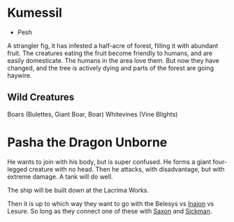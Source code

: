 # Kumessil
 + Pesh

A strangler fig, it has infested a half-acre of forest, filling it with abundant fruit. The creatures eating the fruit become friendly to humans, and are easily domesticate. The humans in the area love them. But now they have changed, and the tree is actively dying and parts of the forest are going haywire.

## Wild Creatures
Boars (Bulettes, Giant Boar, Boar)
Whitevines (Vine Blights)

# Pasha the Dragon Unborne

He wants to join with his body, but is super confused. He forms a giant four-legged creature with no head. Then he attacks, with disadvantage, but with extreme damage. A tank will do well.

The ship will be built down at the Lacrima Works. 

Then it is up to which way they want to go with the Belesys vs [Inajon](/p/inajon.md) vs Lesure. So long as they connect one of these with [Saxon](/p/lord_saxon.md) and [Sickman](/p/sickman.md).